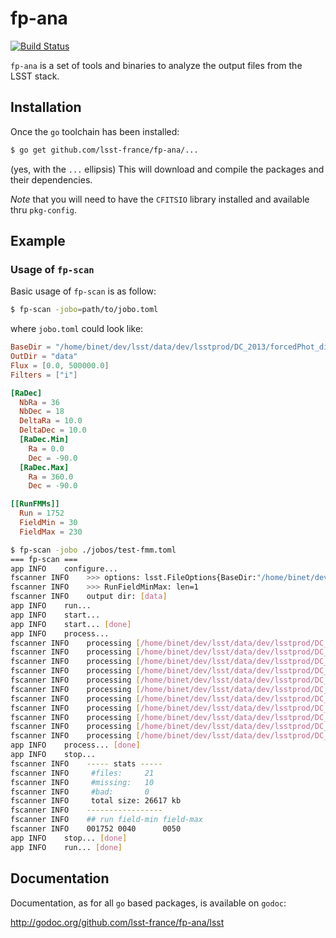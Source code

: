 fp-ana
======

[![Build Status](https://drone.io/github.com/lsst-france/fp-ana/status.png)](https://drone.io/github.com/lsst-france/fp-ana/latest)

`fp-ana` is a set of tools and binaries to analyze the output files
from the LSST stack.

## Installation

Once the `go` toolchain has been installed:

```sh
$ go get github.com/lsst-france/fp-ana/...
```

(yes, with the `...` ellipsis)
This will download and compile the packages and their dependencies.

*Note* that you will need to have the `CFITSIO` library installed and
 available thru `pkg-config`.
 

## Example

### Usage of `fp-scan`

Basic usage of `fp-scan` is as follow:

```sh
$ fp-scan -jobo=path/to/jobo.toml
```

where `jobo.toml` could look like:

```toml
BaseDir = "/home/binet/dev/lsst/data/dev/lsstprod/DC_2013/forcedPhot_dir/forcedPhot"
OutDir = "data"
Flux = [0.0, 500000.0]
Filters = ["i"]

[RaDec]
  NbRa = 36
  NbDec = 18
  DeltaRa = 10.0
  DeltaDec = 10.0
  [RaDec.Min]
    Ra = 0.0
    Dec = -90.0
  [RaDec.Max]
    Ra = 360.0
    Dec = -90.0

[[RunFMMs]]
  Run = 1752
  FieldMin = 30
  FieldMax = 230
```

```sh
$ fp-scan -jobo ./jobos/test-fmm.toml
=== fp-scan ===
app INFO    configure...
fscanner INFO    >>> options: lsst.FileOptions{BaseDir:"/home/binet/dev/lsst/data/dev/lsstprod/DC_2013/forcedPhot_dir/forcedPhot", OutDir:"data", RaDec:lsst.RaDecLim{Min:lsst.RaDec{Ra:0, Dec:-90}, Max:lsst.RaDec{Ra:360, Dec:-90}, NbRa:36, NbDec:18, DeltaRa:10, DeltaDec:10}, RunFMMs:[]lsst.RunFieldMinMax{lsst.RunFieldMinMax{Run:1752, FieldMin:30, FieldMax:50}}, RunFCCs:[]lsst.RunFieldCamCol(nil), Filters:[]string{"i"}, Flux:[2]float64{0, 500000}}
fscanner INFO    >>> RunFieldMinMax: len=1
fscanner INFO    output dir: [data]
app INFO    run...
app INFO    start...
app INFO    start... [done]
app INFO    process...
fscanner INFO    processing [/home/binet/dev/lsst/data/dev/lsstprod/DC_2013/forcedPhot_dir/forcedPhot/1752/1/i/forcedsources-001752-i1-0040.fits] filter-id=i camcol=1...
fscanner INFO    processing [/home/binet/dev/lsst/data/dev/lsstprod/DC_2013/forcedPhot_dir/forcedPhot/1752/1/i/forcedsources-001752-i1-0041.fits] filter-id=i camcol=1...
fscanner INFO    processing [/home/binet/dev/lsst/data/dev/lsstprod/DC_2013/forcedPhot_dir/forcedPhot/1752/1/i/forcedsources-001752-i1-0042.fits] filter-id=i camcol=1...
fscanner INFO    processing [/home/binet/dev/lsst/data/dev/lsstprod/DC_2013/forcedPhot_dir/forcedPhot/1752/1/i/forcedsources-001752-i1-0043.fits] filter-id=i camcol=1...
fscanner INFO    processing [/home/binet/dev/lsst/data/dev/lsstprod/DC_2013/forcedPhot_dir/forcedPhot/1752/1/i/forcedsources-001752-i1-0044.fits] filter-id=i camcol=1...
fscanner INFO    processing [/home/binet/dev/lsst/data/dev/lsstprod/DC_2013/forcedPhot_dir/forcedPhot/1752/1/i/forcedsources-001752-i1-0045.fits] filter-id=i camcol=1...
fscanner INFO    processing [/home/binet/dev/lsst/data/dev/lsstprod/DC_2013/forcedPhot_dir/forcedPhot/1752/1/i/forcedsources-001752-i1-0046.fits] filter-id=i camcol=1...
fscanner INFO    processing [/home/binet/dev/lsst/data/dev/lsstprod/DC_2013/forcedPhot_dir/forcedPhot/1752/1/i/forcedsources-001752-i1-0047.fits] filter-id=i camcol=1...
fscanner INFO    processing [/home/binet/dev/lsst/data/dev/lsstprod/DC_2013/forcedPhot_dir/forcedPhot/1752/1/i/forcedsources-001752-i1-0048.fits] filter-id=i camcol=1...
fscanner INFO    processing [/home/binet/dev/lsst/data/dev/lsstprod/DC_2013/forcedPhot_dir/forcedPhot/1752/1/i/forcedsources-001752-i1-0049.fits] filter-id=i camcol=1...
fscanner INFO    processing [/home/binet/dev/lsst/data/dev/lsstprod/DC_2013/forcedPhot_dir/forcedPhot/1752/1/i/forcedsources-001752-i1-0050.fits] filter-id=i camcol=1...
app INFO    process... [done]
app INFO    stop...
fscanner INFO    ----- stats -----
fscanner INFO     #files:     21
fscanner INFO     #missing:   10
fscanner INFO     #bad:       0
fscanner INFO     total size: 26617 kb
fscanner INFO    -----------------
fscanner INFO    ## run field-min field-max
fscanner INFO    001752	0040	  0050
app INFO    stop... [done]
app INFO    run... [done]
```

## Documentation

Documentation, as for all `go` based packages, is available on
`godoc`:

 http://godoc.org/github.com/lsst-france/fp-ana/lsst
 

